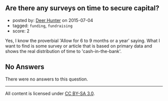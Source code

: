 ## Are there any surveys on time to secure capital?

- posted by: [Deer Hunter](https://stackexchange.com/users/1816341/deer-hunter) on 2015-07-04
- tagged: `funding`, `fundraising`
- score: 2

Yes, I know the proverbial 'Allow for 6 to 9 months or a year' saying. What I want to find is some survey or article that is based on primary data and shows the real distribution of time to 'cash-in-the-bank'.

## No Answers

There were no answers to this question.


---

All content is licensed under [CC BY-SA 3.0](https://creativecommons.org/licenses/by-sa/3.0/).
